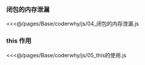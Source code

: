 ### 闭包的内存泄漏

<<<@/pages/Base/coderwhy/js/04_闭包的内存泄漏.js

### this 作用

<<<@/pages/Base/coderwhy/js/05_this的使用.js
